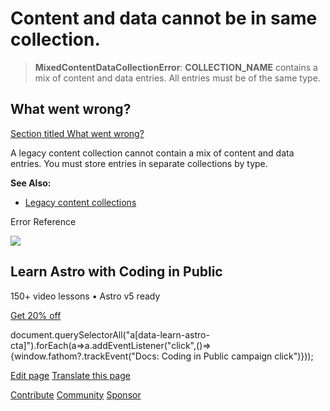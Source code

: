 Content and data cannot be in same collection.
==============================================

> **MixedContentDataCollectionError**: **COLLECTION\_NAME** contains a mix of content and data entries. All entries must be of the same type.

What went wrong?
----------------

[Section titled What went wrong?](#what-went-wrong)

A legacy content collection cannot contain a mix of content and data entries. You must store entries in separate collections by type.

**See Also:**

*   [Legacy content collections](/en/guides/upgrade-to/v5/#updating-existing-collections)

Error Reference

![](/_astro/CodingInPublic.DpaYu7Qd_5sx41.webp)

Learn Astro with **Coding in Public**
-------------------------------------

150+ video lessons • Astro v5 ready

[Get 20% off](https://learnastro.dev?code=ASTRO_PROMO)

document.querySelectorAll("a\[data-learn-astro-cta\]").forEach(a=>a.addEventListener("click",()=>{window.fathom?.trackEvent("Docs: Coding in Public campaign click")}));

[Edit page](https://github.com/withastro/astro/blob/main/packages/astro/src/core/errors/errors-data.ts) [Translate this page](https://contribute.docs.astro.build/guides/i18n/)

[Contribute](/en/contribute/) [Community](https://astro.build/chat) [Sponsor](https://opencollective.com/astrodotbuild)